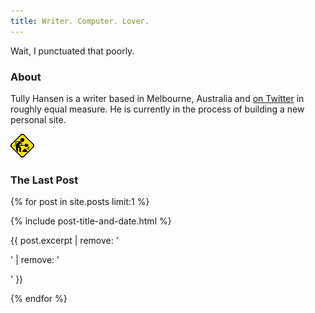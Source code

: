 ```yaml
---
title: Writer. Computer. Lover.
---
```

Wait, I punctuated that poorly.

### About

Tully Hansen is a writer based in Melbourne, Australia and [on Twitter][] in roughly equal measure. He is currently in the process of building a new personal site.

<img src="img/MoMotorCity8021construct.gif">

### The Last Post

{% for post in site.posts limit:1 %}
<p>{% include post-title-and-date.html %}</p>
<p>{{ post.excerpt | remove: '<p>' | remove: '</p>' }}</p>
{% endfor %}

[on Twitter]: https://twitter.com/tullyhansen "Tully Hansen (@tullyhansen) on Twitter"